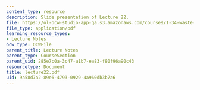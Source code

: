 ```yaml
---
content_type: resource
description: Slide presentation of Lecture 22.
file: https://ol-ocw-studio-app-qa.s3.amazonaws.com/courses/1-34-waste-containment-and-remediation-technology-spring-2004/9a58d7a289e6479309294a960db3b7a6_lecture22.pdf
file_type: application/pdf
learning_resource_types:
- Lecture Notes
ocw_type: OCWFile
parent_title: Lecture Notes
parent_type: CourseSection
parent_uid: 285e7c0a-3c47-a1b7-ea83-f80f96a90c43
resourcetype: Document
title: lecture22.pdf
uid: 9a58d7a2-89e6-4793-0929-4a960db3b7a6
---
```

